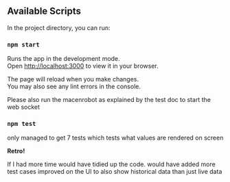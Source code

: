 ## Available Scripts

In the project directory, you can run:

### `npm start`

Runs the app in the development mode.\
Open [http://localhost:3000](http://localhost:3000) to view it in your browser.

The page will reload when you make changes.\
You may also see any lint errors in the console.

Please also run the macenrobot as explained by the test doc to start the web socket

### `npm test`

only managed to get 7 tests which tests what values are rendered on screen


**Retro!**

If I had more time would have tidied up the code.
would have added more test cases
improved on the UI to also show historical data than just live data